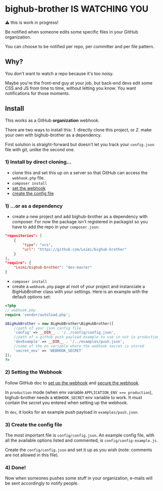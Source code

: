 # bighub-brother IS WATCHING YOU

:warning: this is work in progress!

Be notified when someone edits some specific files in your GitHub organization.

You can choose to be notified per repo, per committer and per file pattern.

## Why?

You don't want to watch a repo because it's too noisy.

Maybe you're the front-end guy at your job, but back-end devs edit some CSS and JS from time to time, without letting you know. You want notifications for those moments.

## Install

This works as a GitHub **organization** webhook.

There are two ways to install this: *1.* directly clone this project, or *2.* make your own with bighub-brother as a dependency.

First solution is straight-forward but doesn't let you track your `config.json` file with git, unlike the second one.

### 1) Install by direct cloning…

* clone this and set this up on a server so that GitHub can access the `webhook.php` file.
* `composer install`
* [set the webhook](#2-setting-the-webhook)
* [create the config file](#3-create-the-config-file)

### 1) …or as a dependency

* create a new project and add bighub-brother as a dependency with composer. For now the package isn't registered in packagist so you have to add the repo in your `composer.json`:

```json
"repositories": [
    {
        "type": "vcs",
        "url": "https://github.com/Leimi/bighub-brother"
    }
],
"require": {
    "Leimi/bighub-brother": "dev-master"
}
```

* `composer install`
* create a `webhook.php` page at root of your project and instanciate a BigHubBrother class with your settings. Here is an example with the default options set:

```php
<?php
// webhook.php
require 'vendor/autoload.php';

$BigHubBrother = new BigHubBrother\BigHubBrother([
    //path of your json config file
    'config' => __DIR__ . '/../config/config.json',
    //path of a github push payload example to use in not in production (based on APPLICATION_ENV env variable)
    'devExample' => __DIR__ . '/../examples/push.json',
    //name of the en variable where the webhook secret is stored
    'secret_env' => 'WEBHOOK_SECRET'
]);
?>
```


### 2) Setting the Webhook

Follow GitHub doc to [set up the webhook](https://developer.github.com/webhooks/creating/#setting-up-a-webhook) and [secure the webhook](https://developer.github.com/webhooks/securing/).

In `production` mode (when env variable `APPLICATION_ENV === production`), bighub-brother needs a `WEBHOOK_SECRET` env variable to work. It must contain the *secret* you entered when setting up the webhook.

In `dev`, it looks for an example push payload in `examples/push.json`.

### 3) Create the config file

The most important file is `config/config.json`. An example config file, with all the available options listed and commented, is `config/config-example.js`.

Create the `config/config.json` and set it up as you wish (note: comments are not allowed in this file).


### 4) Done!

Now when someones pushes some stuff in your organization, e-mails will be sent accordingly to notify people.
